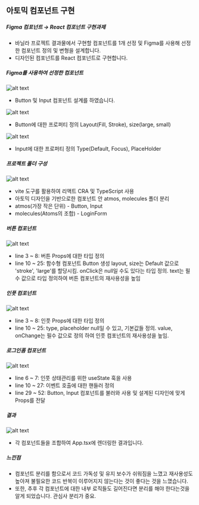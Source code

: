 ## 아토믹 컴포넌트 구현

##### Figma 컴포넌트 → React 컴포넌트 구현과제

- 바닐라 프로젝트 결과물에서 구현할 컴포넌트를 1개 선정 및 Figma를 사용해 선정한 컴포넌트 정의 및 변형을 설계합니다.
- 디자인된 컴포넌트를 React 컴포넌트로 구현합니다.

##### Figma를 사용하여 선정한 컴포넌트

![alt text](/public/image.png)

- Button 및 Input 컴포넌트 설계를 하였습니다.

![alt text](/public/image-1.png)

- Button에 대한 프로퍼티 정의 Layout(Fill, Stroke), size(large, small)

![alt text](/public/image-2.png)

- Input에 대한 프로퍼티 정의 Type(Default, Focus), PlaceHolder

##### 프로젝트 폴더 구성

![alt text](/public/image-3.png)

- vite 도구를 활용하여 리액트 CRA 및 TypeScript 사용
- 아토믹 디자인을 기반으로한 컴포넌트 안 atmos, molecules 폴더 분리
- atmos(가장 작은 단위) - Button, Input
- molecules(Atoms의 조합) - LoginForm

##### 버튼 컴포넌트

![alt text](/public/image-4.png)

- line 3 ~ 8: 버튼 Props에 대한 타입 정의
- line 10 ~ 25: 함수형 컴포넌트 Button 생성 layout, size는 Default 값으로 'stroke', 'large'를 할당시킴. onClick은 null일 수도 있다는 타입 정의. text는 필수 값으로 타입 정의하여 버튼 컴포넌트의 재사용성을 높임

##### 인풋 컴포넌트

![alt text](/public/image-5.png)

- line 3 ~ 8: 인풋 Props에 대한 타입 정의
- line 10 ~ 25: type, placeholder null일 수 있고, 기본값들 정의. value, onChange는 필수 값으로 정의 하여 인풋 컴포넌트의 재사용성을 높임.

##### 로그인폼 컴포넌트

![alt text](/public/image-6.png)

- line 6 ~ 7: 인풋 상태관리를 위한 useState 훅을 사용
- line 10 ~ 27: 이벤트 호출에 대한 핸들러 정의
- line 29 ~ 52: Button, Input 컴포넌트를 불러와 사용 및 설계된 디자인에 맞게 Props를 전달

##### 결과

![alt text](/public/image-7.png)

- 각 컴포넌트들을 조합하여 App.tsx에 렌더링한 결과입니다.

##### 느낀점

- 컴포넌트 분리를 함으로서 코드 가독성 및 유지 보수가 쉬워짐을 느꼈고 재사용성도 높아져 불필요한 코드 반복이 이루어지지 않는다는 것이 좋다는 것을 느꼈습니다.
- 또한, 추후 각 컴포넌트에 대한 내부 로직들도 길어진다면 분리를 해야 한다는것을 알게 되었습니다. 관심사 분리가 중요.
